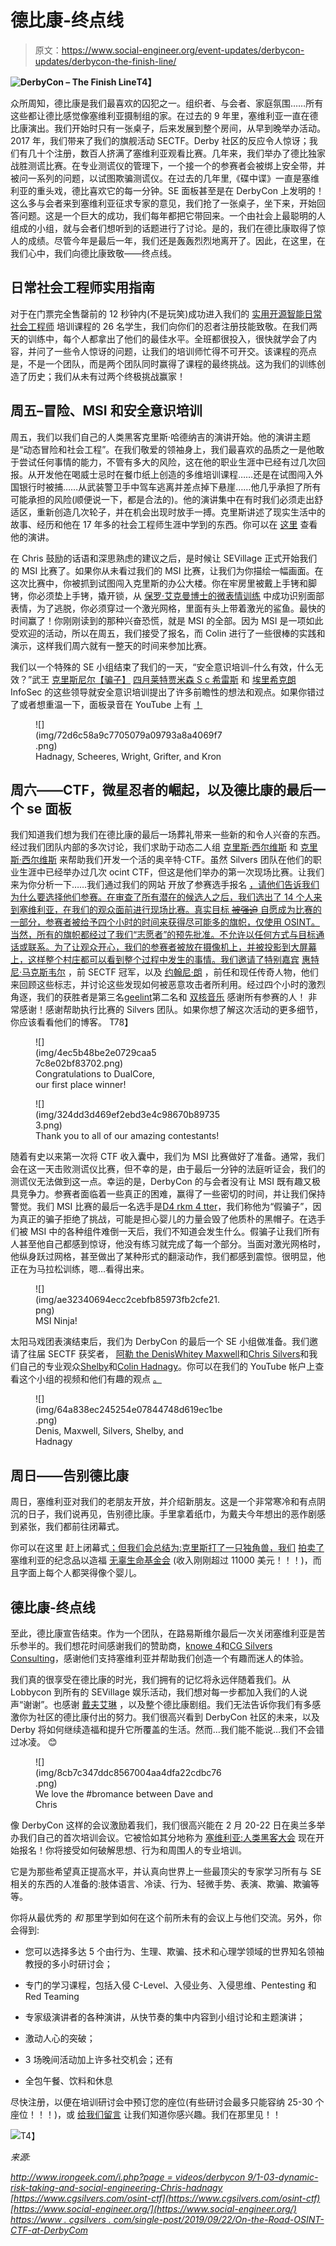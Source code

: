 # 德比康-终点线

> 原文：<https://www.social-engineer.org/event-updates/derbycon-updates/derbycon-the-finish-line/>

**![DerbyCon – The Finish Line](img/8df139962a5390c7200b5a818343eeed.png)T4】**

众所周知，德比康是我们最喜欢的囚犯之一。组织者、与会者、家庭氛围……所有这些都让德比感觉像塞维利亚摄制组的家。在过去的 9 年里，塞维利亚一直在德比康演出。我们开始时只有一张桌子，后来发展到整个房间，从早到晚举办活动。2017 年，我们带来了我们的旗舰活动 SECTF。Derby 社区的反应令人惊讶；我们有几十个注册，数百人挤满了塞维利亚观看比赛。几年来，我们举办了德比独家战胜测谎比赛。在专业测谎仪的管理下，一个接一个的参赛者会被绑上安全带，并被问一系列的问题，以试图欺骗测谎仪。在过去的几年里,《碟中谍》一直是塞维利亚的重头戏，德比喜欢它的每一分钟。SE 面板甚至是在 DerbyCon 上发明的！这么多与会者来到塞维利亚征求专家的意见，我们抢了一张桌子，坐下来，开始回答问题。这是一个巨大的成功，我们每年都把它带回来。一个由社会上最聪明的人组成的小组，就与会者们想听到的话题进行了讨论。是的，我们在德比康取得了惊人的成绩。尽管今年是最后一年，我们还是轰轰烈烈地离开了。因此，在这里，在我们心中，我们向德比康致敬——终点线。

## 日常社会工程师实用指南

对于在门票完全售罄前的 12 秒钟内(不是玩笑)成功进入我们的 [实用开源智能日常社会工程师](https://www.social-engineer.com/training-courses/practical-open-source-intelligence-for-everyday-social-engineers/) 培训课程的 26 名学生，我们向你们的忍者注册技能致敬。在我们两天的训练中，每个人都拿出了他们的最佳水平。全班都很投入，很快就学会了内容，并问了一些令人惊讶的问题，让我们的培训师忙得不可开交。该课程的亮点是，不是一个团队，而是两个团队同时赢得了课程的最终挑战。这为我们的训练创造了历史；我们从未有过两个终极挑战赢家！

## 周五–冒险、MSI 和安全意识培训

周五，我们以我们自己的人类黑客克里斯·哈德纳吉的演讲开始。他的演讲主题是“动态冒险和社会工程”。在我们敬爱的领袖身上，我们最喜欢的品质之一是他敢于尝试任何事情的能力，不管有多大的风险，这在他的职业生涯中已经有过几次回报。从开发他在喝威士忌时在餐巾纸上创造的多维培训课程……还是在试图闯入外国银行时被捕……从武装警卫手中驾车逃离并差点掉下悬崖……他几乎承担了所有可能承担的风险(顺便说一下，都是合法的)。他的演讲集中在有时我们必须走出舒适区，重新创造几次轮子，并在机会出现时放手一搏。克里斯讲述了现实生活中的故事、经历和他在 17 年多的社会工程师生涯中学到的东西。你可以在 [这里](https://www.irongeek.com/i.php?page=videos/derbycon9/1-03-dynamic-risk-taking-and-social-engineering-chris-hadnagy) 查看他的演讲。

在 Chris 鼓励的话语和深思熟虑的建议之后，是时候让 SEVillage 正式开始我们的 MSI 比赛了。如果你从未看过我们的 MSI 比赛，让我们为你描绘一幅画面。在这次比赛中，你被抓到试图闯入克里斯的办公大楼。你在牢房里被戴上手铐和脚铐，你必须垫上手铐，撬开锁，从 [保罗·艾克曼博士的微表情训练](https://www.paulekman.com/micro-expressions-training-tools/) 中成功识别面部表情，为了逃脱，你必须穿过一个激光网格，里面有头上带着激光的鲨鱼。最快的时间赢了！你刚刚读到的那种兴奋恐慌，就是 MSI 的全部。因为 MSI 是一项如此受欢迎的活动，所以在周五，我们接受了报名，而 Colin 进行了一些很棒的实践和演示，这样我们周六就有一整天的时间来参加比赛。

我们以一个特殊的 SE 小组结束了我们的一天，“安全意识培训–什么有效，什么无效？”武王 [克里斯](https://www.twitter.com/humanhacker)[尼尔【骗子】](https://twitter.com/Grifter801) [四月莱特](https://twitter.com/aprilwright)[贾米森 S c 希雷斯](https://twitter.com/sonofshirt) 和 [埃里希克朗](https://twitter.com/ErichKron) InfoSec 的这些领导就安全意识培训提出了许多前瞻性的想法和观点。如果你错过了或者想重温一下，面板录音在 YouTube 上有 [！](https://www.youtube.com/watch?v=ab7FndIHfEQ&feature=youtu.be)

<figure id="attachment_12281" aria-describedby="caption-attachment-12281" style="width: 300px" class="wp-caption aligncenter">![](img/72d6c58a9c7705079a09793a8a4069f7.png)

<figcaption id="caption-attachment-12281" class="wp-caption-text">Hadnagy, Scheeres, Wright, Grifter, and Kron</figcaption>

</figure>

## 周六——CTF，微星忍者的崛起，以及德比康的最后一个 se 面板

我们知道我们想为我们在德比康的最后一场葬礼带来一些新的和令人兴奋的东西。经过我们团队内部的多次讨论，我们求助于动态二人组 [克里斯·西尔维斯](https://twitter.com/cgsilvers) 和 [克里斯·西尔维斯](https://twitter.com/KrisSilvers) 来帮助我们开发一个活的奥辛特·CTF。虽然 Silvers 团队在他们的职业生涯中已经举办过几次 ocint CTF，但这是他们举办的第一次现场比赛。让我们来为你分析一下……我们通过我们的网站 开放了参赛选手报名 [，请他们告诉我们为什么要选择他们参赛。在审查了所有潜在的候选人之后，我们选出了 14 个人来到塞维利亚，在我们的观众面前进行现场比赛。真实目标 ~~被强迫~~ 自愿成为比赛的一部分，参赛者被给予四个小时的时间来获得尽可能多的旗帜，仅使用 OSINT。当然，所有的旗帜都经过了我们“志愿者”的预先批准。不允许以任何方式与目标通话或联系。为了让观众开心，我们的参赛者被放在摄像机上，并被投影到大屏幕上，这样整个村庄都可以看到整个过程中发生的事情。我们邀请了特别嘉宾](https://www.social-engineer.org/) [惠特尼·马克斯韦尔](https://twitter.com/whitneynmaxwell?lang=en) ，前 SECTF 冠军，以及 [约翰尼·朗](http://ihackstuff) ，前任和现任传奇人物，他们来回顾这些标志，并讨论这些发现如何被恶意攻击者所利用。经过四个小时的激烈角逐，我们的获胜者是第三名[geelint](https://www.twitter.com/geelint)第二名和 [双核音乐](https://www.twitter.com/dualcoremusic) 感谢所有参赛的人！ 非常感谢！感谢帮助执行比赛的 Silvers 团队。如果你想了解这次活动的更多细节，你应该看看他们的博客。
T78】

<figure id="attachment_12285" aria-describedby="caption-attachment-12285" style="width: 198px" class="wp-caption aligncenter">![](img/4ec5b48be2e0729caa57c8e02bf83702.png)

<figcaption id="caption-attachment-12285" class="wp-caption-text">Congratulations to DualCore, our first place winner!</figcaption>

</figure>

<figure id="attachment_12284" aria-describedby="caption-attachment-12284" style="width: 300px" class="wp-caption aligncenter">![](img/324dd3d469ef2ebd3e4c98670b897353.png)

<figcaption id="caption-attachment-12284" class="wp-caption-text">Thank you to all of our amazing contestants!</figcaption>

</figure>

随着有史以来第一次将 CTF 收入囊中，我们为 MSI 比赛做好了准备。通常，我们会在这一天击败测谎仪比赛，但不幸的是，由于最后一分钟的法庭听证会，我们的测谎仪无法做到这一点。幸运的是，DerbyCon 的与会者没有让 MSI 既有趣又极具竞争力。参赛者面临着一些真正的困难，赢得了一些密切的时间，并让我们保持警觉。我们 MSI 比赛的最后一名选手是[D4 rkm 4 tter](https://twitter.com/d4rkm4tter?lang=en)，我们称他为“假骗子”，因为真正的骗子拒绝了挑战，可能是担心婴儿的力量会毁了他质朴的黑帽子。在选手们被 MSI 中的各种组件难倒一天后，我们不知道会发生什么。假骗子让我们所有人甚至他自己都感到惊讶，他没有练习就完成了每一个部分。当面对激光网格时，他纵身跃过网格，甚至做出了某种形式的翻滚动作，我们都感到震惊。很明显，他正在为马拉松训练，嗯…看得出来。

<figure id="attachment_12289" aria-describedby="caption-attachment-12289" style="width: 300px" class="wp-caption aligncenter">![](img/ae32340694ecc2cebfb85973fb2cfe21.png)

<figcaption id="caption-attachment-12289" class="wp-caption-text">MSI Ninja!</figcaption>

</figure>

太阳马戏团表演结束后，我们为 DerbyCon 的最后一个 SE 小组做准备。我们邀请了往届 SECTF 获奖者， [阿勒 the Denis](https://twitter.com/AletheDenis)[Whitey Maxwell](https://twitter.com/whitneynmaxwell)和[Chris Silvers](https://twitter.com/cgsilvers)和我们自己的专业观众[Shelby](https://twitter.com/scarylilhuman)和[Colin Hadnagy](https://twitter.com/unmaskedSE)。你可以在我们的 YouTube 帐户上查看这个小组的视频和他们有趣的观点 [。](https://www.youtube.com/watch?v=nlpTuFqX9qg)

<figure id="attachment_12279" aria-describedby="caption-attachment-12279" style="width: 300px" class="wp-caption aligncenter">![](img/64a838ec245254e07844748d619ec1be.png)

<figcaption id="caption-attachment-12279" class="wp-caption-text">Denis, Maxwell, Silvers, Shelby, and Hadnagy</figcaption>

</figure>

## 周日——告别德比康

周日，塞维利亚对我们的老朋友开放，并介绍新朋友。这是一个非常寒冷和有点阴沉的日子，我们说再见，告别德比康。手里拿着纸巾，为戴夫今年想出的恶作剧感到紧张，我们都前往闭幕式。

你可以在这里 赶上闭幕式[；但我们会总结为:克里斯打了一只独角兽，我们](https://www.youtube.com/watch?v=fQKMc_aniFo) [拍卖了](https://www.youtube.com/watch?reload=9&v=fQKMc_aniFo&feature=youtu.be&t=2363) 塞维利亚的纪念品以造福 [无辜生命基金会](http://innocentlivesfoundation.org) (收入刚刚超过 11000 美元！！！)，而且字面上每个人都哭得像个婴儿。  

## 德比康-终点线

至此，德比康宣告结束。作为一个团队，在路易斯维尔最后一次关闭塞维利亚是苦乐参半的。我们想花时间感谢我们的赞助商，[knowe 4](https://www.knowbe4.com/)和[CG Silvers Consulting](https://www.cgsilvers.com/)，感谢他们支持塞维利亚并帮助我们创造一个有趣而迷人的体验。

我们真的很享受在德比康的时光，我们拥有的记忆将永远伴随着我们。从 Lobbycon 到所有的 SEVillage 娱乐活动，我们想对每一步都加入我们的人说声“谢谢”。也感谢 [戴夫](https://twitter.com/HackingDave)[艾琳](https://twitter.com/MrsRel1k) ，以及整个德比康剧组。我们无法告诉你我们有多感激你为社区的德比康付出的努力。我们很高兴看到 DerbyCon 社区的未来，以及 Derby 将如何继续造福和提升它所覆盖的生活。然而…我们能不能说…我们不会错过冰凌。 😊

<figure id="attachment_12280" aria-describedby="caption-attachment-12280" style="width: 300px" class="wp-caption aligncenter">![](img/8cb7c347ddc8567004aa4dfa22cdbc76.png)

<figcaption id="caption-attachment-12280" class="wp-caption-text">We love the #bromance between Dave and Chris</figcaption>

</figure>

像 DerbyCon 这样的会议激励着我们，我们很高兴能在 2 月 20-22 日在奥兰多举办我们自己的首次培训会议。它被恰如其分地称为 [塞维利亚:人类黑客大会](http://sevillage.org) 现在开始报名！你将接受如何破解思想、行为和周围人的专业培训。

它是为那些希望真正提高水平，并认真向世界上一些最顶尖的专家学习所有与 SE 相关的东西的人准备的:肢体语言、冷读、行为、轻微手势、表演、欺骗、欺骗等等。

你将从最优秀的 *和* 那里学到如何在这个前所未有的会议上与他们交流。另外，你会得到:

*   您可以选择多达 5 个由行为、生理、欺骗、技术和心理学领域的世界知名领袖教授的多小时研讨会；
*   专门的学习课程，包括入侵 C-Level、入侵业务、入侵思维、Pentesting 和 Red Teaming
*   专家级演讲者的各种演讲，从快节奏的集中内容到小组讨论和主题演讲；
*   激动人心的突破；

*   3 场晚间活动加上许多社交机会；还有
*   全包午餐、饮料和休息

尽快注册，以便在培训研讨会中预订您的座位(有些研讨会最多只能容纳 25-30 个座位！！！)，或 [给我们留言](/cdn-cgi/l/email-protection#6b0804051f0a081f2b180e1d0207070a0c0e4504190c) 让我们知道你感兴趣。我们在那里见！！

[![](img/e4edf99dab047604071b44ef6c6b86e4.png)](www.sevillage.org)T4】

*来源:*

*[http://www.irongeek.com/i.php?page = videos/derbycon 9/1-03-dynamic-risk-taking-and-social-engineering-Chris-hadnagy](https://www.irongeek.com/i.php?page=videos/derbycon9/1-03-dynamic-risk-taking-and-social-engineering-chris-hadnagy)
[https://www.cgsilvers.com/osint-ctf](https://www.cgsilvers.com/osint-ctf)
[https://www.social-engineer.org/](https://www.social-engineer.org/)
[https://www . cgsilvers . com/single-post/2019/09/22/On-the-Road-OSINT-CTF-at-DerbyCom](https://www.cgsilvers.com/single-post/2019/09/22/On-the-Road-OSINT-CTF-at-DerbyCom)*